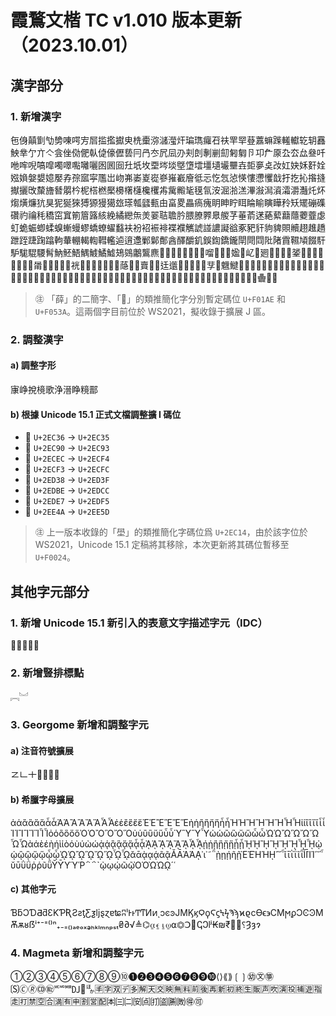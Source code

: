 # 霞鶩文楷 TC v1.010 版本更新（2023.10.01）

## 漢字部分

### 1. 新增漢字

㐌㑗㒹㔐㔕㔢㖦㗁㝑㞓㨫㩜㩵㬰㭠㯱㳽㶆㶈㶥㻞㻽㿚䂖䃿䍐䍑䔲䕒䗫䠕䡭䡾䢀䢁䨺䱀丵亇亣亽侌侳俲俷倝偼儫儮兿冃冎冭凥凨刅刾剆剸剻劎匑匔卪卭厃厡厹厺厽叄吀咃哰唲嗃噑噣噿嚸囄囇囦囻囼圱坁坆垔埁埮墍墯墵壃壝壧壨壵壾夣奌妀妅妜姀姧姾娹媍媻嫢嬑嬮孨孮寙寜尶岀岉岪崣嵏嵸嵾嶊嶻廥彽忈忔忥惉愥慺懘戄戠扜扢抋揝摓擜攦攺斄旝朁朤枔柅榙橪檿櫋櫡櫣欃欔歬歶毈毞氁氜洝淈湁溔滭潊澙澬灀灂灎灹炋煼熿燫犺狊狔狿猍猼獂獌獦玈瑹瓡瓥甀甶畗畟畾瘑瘣眀眒眝眲睔睮瞚瞱矝矨矲磞磼礸礿禴秏穚窋窴箾篃簬絯絻繘纞缹羙翣聐聸肣腲膫臩臮艐芓菙萮蒁蕝蕠蘛蘟蘷虀虙虰蛫蜄蝍蝚螑螹蟃蟉蟜蟟蠗蠽衭衯袑裖裶褋襥觽諕諩譨譺谽豖豝豻豿貏賏贕趐趡趫跇跮踕踘蹹軥輂輣輵輷轊轞逌逳邍鄛鄡鄪酓醳釂釠鋘鍧鐈鑨閛閜閰阰陼霣韅頄餟馯馿駹騉騕髾魶魾鯃鰅鰬鱊鱋鳷鵕鷛鸗麃𠀃𠄢𠆣𠐵𠔾𠙴𠜅𠠄𠺕𠾖𡍼𡚱𡟚𡦼𡴭𡵉𢌞𢙝𢨋𢩳𢬂𣁦𣅃𣎷𣙗𣱶𤆂𤏰𤝌𤟥𤰉𤴥𤵒𥘞𥘪𥘽𥙑𥧑𥰫𥾆𥿮𦤶𦬸𦳯𦻕𧈢𧉾𧶠𨊰𨊸𨑳𨘻𨙨𨚍𨩐𨱄𨷈𩇫𩨜𩴾𩻸𪚥𪣈𪫆𪮖𪯈𪱶𫍚𫎬𫏋𫓱𫘥𫚐𫚪𫛟𫞗𫞚𫞛𫞝𫠃𫤭𫦳𫧃𫧇𫧿𫭲𫰆𫶬𫹵𬁟𬑽𬓠𬔳𬘖𬡂𬳳𬽥𭙕𭴈𭷔𭻾𮀎𮇘𮱣𮱻𰁼𰒼𰓊𰓬𰗜𰠨𰦜𰬸𰮤𰰟𰰬𰹷𰽢𰽦𱁬𱇝𱇾

> ㊟ 「薛」的二簡字、「𪀋」的類推簡化字分別暫定碼位 `U+F01AE` 和 `U+F053A`。這兩個字目前位於 WS2021，擬收錄于擴展 J 區。

### 2. 調整漢字

#### a) 調整字形

㝩峥挩樈歌浄溍睁糡鄑

#### b) 根據 Unicode 15.1 正式⽂檔調整擴 I 碼位

- 𮰵 `U+2EC36` -> `U+2EC35`
- 𮲓 `U+2EC90` -> `U+2EC93`
- 𮳴 `U+2ECEC` -> `U+2ECF4`
- 𮳼 `U+2ECF3` -> `U+2ECFC`
- 𮴿 `U+2ED38` -> `U+2ED3F`
- 𮷌 `U+2EDBE` -> `U+2EDCC`
- 𮷵 `U+2EDE7` -> `U+2EDF5`
- 𮹝 `U+2EE4A` -> `U+2EE5D`

> ㊟ 上一版本收錄的「壆」的類推簡化字碼位爲 `U+2EC14`，由於該字位於 WS2021，Unicode 15.1 定稿將其移除，本次更新將其碼位暫移至 `U+F0024`。

## 其他字元部分

### 1. 新增 Unicode 15.1 新引入的表意文字描述字元（IDC）

⿼⿽⿾⿿㇯

### 2. 新增豎排標點

︗︘

### 3. Georgome 新增和調整字元

#### a) 注音符號擴展

ㆸㆹㆺㆼㆽㆾㆿ

#### b) 希臘字母擴展

ἀἁἂἃἄἅἆἇἈἉἊἋἌἍἎἏἐἑἒἓἔἕἘἙἚἛἜἝἠἡἢἣἤἥἦἧἨἩἪἫἬἭἮἯἰἱἲἳἴἵἶἷἸἹἺἻἼἽἾἿὀὁὂὃὄὅὈὉὊὋὌὍὐὑὒὓὔὕὖὗὙὛὝὟὠὡὢὣὤὥὦὧὨὩὪὫὬὭὮὯὰάὲέὴήὶίὸόὺύὼώᾀᾁᾂᾃᾄᾅᾆᾇᾈᾉᾊᾋᾌᾍᾎᾏᾐᾑᾒᾓᾔᾕᾖᾗᾘᾙᾚᾛᾜᾝᾞᾟᾠᾡᾢᾣᾤᾥᾦᾧᾨᾩᾪᾫᾬᾭᾮᾯᾰᾱᾲᾳᾴᾶᾷᾸᾹᾺΆᾼ᾽ι᾿῀῁ῂῃῄῆῇῈΈῊΉῌ῍῎῏ῐῑῒΐῖῗῘῙῚΊ῝῞῟ῠῡῢΰῤῥῦῧῨῩῪΎῬ῭΅`ῲῳῴῶῷῸΌῺΏῼ´῾

#### c) 其他字元

ƁƃƆƊƋƌƐƘƤƦƧƨƫƸƺǉȿɀɐʨʭˡͰͱͲͳͶͷͺͻͼͽͿΜϏϗϘϙϚϛϞϟϠϡϰϱϲϴϵ϶ϹϺϻϼϽϾϿМѪѫᴕẞⁱ⁺⁻⁼⁽⁾ⁿ₊₋₌₍₎ₐₑₒₓₔₕₖₗₘₙₚₛₜ₴∂√≜⌬⍶⍷⍸⍹⍺⏣ꓛↅↃⅼʲ₭₪₹⹕⹖⸮Ȝȝɂ

### 4. Magmeta 新增和調整字元

➀➁➂➃➄➅➆➇➈➉➊➋➌➍➎➏➐➑➒➓⟨⟩⟪⟫❲❳㉅㉆㉇🄪🄫🄬🄭🄮🅪🅫🅬🆐🆭🈀🈐🈑🈒🈓🈕🈖🈗🈘🈙🈚🈛🈜🈝🈞🈟🈠🈡🈢🈣🈤🈥🈦🈧🈨🈫🈯🈰🈱🈲🈳🈴🈵🈶🈸🈹🈺🈻🉀🉁🉂🉃🉄🉅🉆🉇🉈🉐🉑
